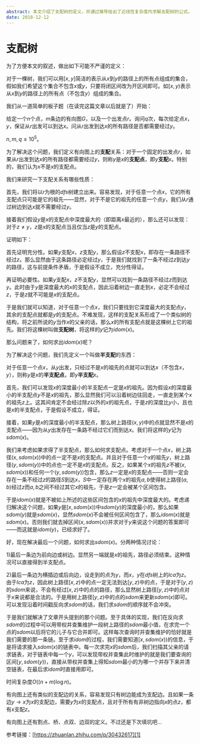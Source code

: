 ```yaml
---
abstract: 本文介绍了支配树的定义，并通过推导给出了近线性复杂度内求解支配树的公式。
date: 2018-12-12
---
```


# 支配树

为了方便本文的叙述，做出如下可能不严谨的定义：

对于一棵树，我们可以用$[x,y]$简洁的表示从$x$到$y$的路径上的所有点组成的集合，假如我们希望这个集合不包含$x$或$y$，只要将闭区间改为开区间即可。如$[x,y)$表示从$x$到$y$的路径上的所有点（不包含$y$）组成的集合。

我们从一道简单的板子题（在读完这篇文章以后就是了）开始：

给定一个$n$个点，$m$条边的有向图$G$，以及一个出发点$r$。询问$q$次，每次给定点$x$，$y$，保证从$r$出发可以到达$x$。问从$r$出发到达$x$的所有路径是否都需要经过$y$。

$n,m,q\leq 10^5$。

为了解决这个问题，我们定义有向图上的**支配**关系：对于一个固定的出发点$r$，如果从$r$出发到达$x$的所有路径都需要经过$y$，则称$y$是$x$的**支配点**，即$y$**支配**$x$。特别的，我们认为$x$不是$x$的支配点。

我们来研究一下支配关系有哪些性质：

首先，我们将以$r$为根的$dfs$树建立出来。容易发现，对于任意一个点$x$，它的所有支配点只可能是它的祖先——显然，对于不是它的祖先的任意一个点$y$，我们从$r$通过树边到达$x$就不需要经过$y$。

接着我们假设$y$是$x$的支配点中深度最大的（即距离$x$最近的），那么还可以发现：对于$z\neq y$，$z$是$x$的支配点当且仅当$z$是$y$的支配点。

证明如下：

首先证明充分性。如果$y$支配$x$，$z$支配$y$，那么假设$z$不支配$x$，即存在一条路径不经过$z$。那么显然由于这条路径必定经过$y$，于是我们就找到了一条不经过$z$到达$y$的路径，这与前提条件矛盾，于是假设不成立，充分性得证。

再证明必要性。如果$y$支配$x$，$z$不支配$y$，显然可以找到一条路径不经过$z$而到达$y$。此时由于$y$是深度最大的$x$的支配点，因此沿着树边一直走到$x$，必定不会经过$z$，于是$z$就不可能是$x$的支配点。

于是我们就可以知道，对于任意一个点$x$，我们只要找到它深度最大的支配点$y$，其余的支配点就都是$y$的支配点。不难发现，这样的支配关系形成了一个类似树的结构，将之前所说的$y$当作$x$的父亲的话，那么$x$的所有支配点就是这棵树上它的祖先。我们将这棵树叫做**支配树**，将这样的$y$记为$idom(x)$。

那么问题来了，如何求出$idom(x)$呢？

为了解决这个问题，我们先定义一个叫做**半支配**的东西：

对于任意一个点$x$，从$y$出发，只经过不是$x$的祖先的点就可以到达$x$（不包含$x$，$y$），则称$y$是$x$的**半支配点**，即$y$**半支配**$x$。

首先，我们可以发现$x$的深度最小的半支配点一定是$x$的祖先。因为假设$x$的深度最小的半支配点$y$不是$x$的祖先，那么显然我们可以沿着树边往回走，一直走到某个$x$的祖先$z$上。这其间肯定不会经过除$z$以外的$x$的祖先点，于是$z$的深度比$y$小，且也是$x$的半支配点，于是假设不成立，得证。

接着，如果$y$是$x$的深度最小的半支配点，那么树上路径$(x,y)$中的点就显然不是$x$的支配点——因为从$y$出发存在一条路不经过它们而到达$x$。我们将这样的$y$记为$sdom(x)$。

我们来考虑如果求得了半支配点，那么如何求支配点。考虑对于一个点$x$，树上路径$(x,sdom(x))$中的点一定不是$x$的支配点。并且对于任意一个$x$的祖先$y$，树上路径$(y,sdom(y))$中的点也一定不是$x$的支配点。反之，如果某个$x$的祖先$z$不被$(x,sdom(x))$和任何一个$(y,sdom(y))$包含，那么$z$一定是$x$的支配点——否则一定会存在一条不经过$z$的路径$S$到达$x$，$S$中一定存在两个$x$的祖先$a,b$使得树上路径$(a,b)$经过$z$而$a,b$之间不经过其它$x$的祖先，于是$z$一定会被某个区间包含。

于是$idom(x)$就是不被如上所述的这些区间包含的$x$的祖先中深度最大的。考虑递归解决这个问题，如果$y$是$[x,sdom(x))$中$sdom(y)$的深度最小的，那么如果$sdom(y)$就是$sdom(x)$，显然$sdom(x)$不会被任何区间包含了，那么$idom(x)$就是$sdom(x)$。否则我们就去掉区间$(x,sdom(x))$并求对于$y$来说这个问题的答案即可——而这就是$idom(y)$，已经求好了。

好，现在解决最后一个问题，如何求出$sdom(x)$。分两种情况讨论：

$1)$最后一条边为前向边或树边。显然另一端就是$x$的祖先，路径必须结束。这种情况可以直接得到半支配点。

$2)$最后一条边为横插边或后向边，设走到的点为$y$，而$x$，$y$在$dfs$树上的$lca$为$z$。由于$lca$为$z$，因此树上路径$[x,z)$中的点一定无法到达$[y,z)$中的点，于是对于$[y,z)$的$sdom$来说，不会有经过$[x,z)$中的点的路径，那么显然树上路径$[y,z)$中的点对于$x$来说都是合法的。于是用树上路径$[y,z)$中的点的$sdom$来更新$sdom(x)$即可。可以发现沿着时间戳反向求$sdom$的话，我们求$sdom$的顺序就不会冲突。

于是我们就解决了文章开头提到的那个问题。至于具体的实现，我们在反向求$sdom$的过程中可以用带权并查集维护一段树上路径的$sdom$最小值，在求完一个点的$sdom$以后将它的儿子与它合并即可。这样每次查询时并查集维护的恰好就是我们需要的那一条链。至于求$idom$的过程，我们需要知道$[x,sdom(x))$的信息，于是将请求接入$sdom(x)$的链表中。每一次求完$x$的$sdom$后，我们扫描其父亲的请求链表，对于链表中每一个$y$，可以发现带权并查集此时维护的就是我们要查询的区间$[y,sdom(y))$，直接从带权并查集上得知$sdom$最小的为哪一个并存下来并清空链表，在最后求$idom$时直接用即可。

时间复杂度$O((n+m)\log n)$。

有向图上还有类似的支配边的关系，容易发现只有树边能成为支配边。且如果一条边$y\to x$为$x$的支配边，需要$y$为$x$的支配点，且对于所有有非树边指向$x$的点$z$，都有$x$支配$z$。

有向图上还有割点、桥、点双、边双的定义。不过还是下次填坑吧...

参考链接：[https://zhuanlan.zhihu.com/p/30432617][1]

